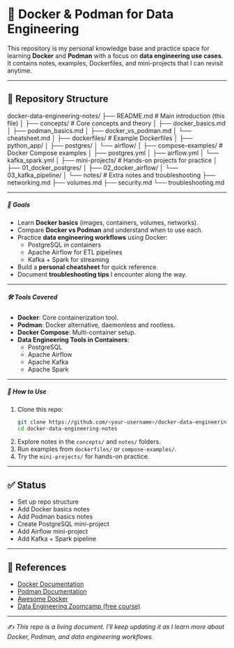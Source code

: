 # 🚀 Docker & Podman for Data Engineering

This repository is my personal knowledge base and practice space for learning **Docker** and **Podman** with a focus on **data engineering use cases**.  
It contains notes, examples, Dockerfiles, and mini-projects that I can revisit anytime.

---

## 📂 Repository Structure

docker-data-engineering-notes/
 ├── README.md 		       		        # Main introduction (this file)
 │
 ├── concepts/			         	            # Core concepts and theory
 │	   ├── docker_basics.md
 │	   ├── podman_basics.md
 │	   ├── docker_vs_podman.md
 │	   └── cheatsheet.md
 │
 ├── dockerfiles/  			        	        # Example Dockerfiles
 │		   ├── python_app/
 │		   ├── postgres/
 │		   └── airflow/
 │
 ├── compose-examples/ 		   	       # Docker Compose examples
 │		   ├── postgres.yml
 │		   ├── airflow.yml
 │		   └── kafka_spark.yml
 │
 ├── mini-projects/        				     # Hands-on projects for practice
 │		   ├── 01_docker_postgres/
 │ 		  ├── 02_docker_airflow/
 │	 	  └── 03_kafka_pipeline/
 │
 └── notes/              					     # Extra notes and troubleshooting
		 ├── networking.md
 		├── volumes.md
 		├── security.md
 		└── troubleshooting.md

---

##### 🎯 Goals

- Learn **Docker basics** (images, containers, volumes, networks).
- Compare **Docker vs Podman** and understand when to use each.
- Practice **data engineering workflows** using Docker:
  - PostgreSQL in containers
  - Apache Airflow for ETL pipelines
  - Kafka + Spark for streaming
- Build a **personal cheatsheet** for quick reference.
- Document **troubleshooting tips** I encounter along the way.

---

##### 🛠️ Tools Covered

- **Docker**: Core containerization tool.
- **Podman**: Docker alternative, daemonless and rootless.
- **Docker Compose**: Multi-container setup.
- **Data Engineering Tools in Containers**:
  - PostgreSQL
  - Apache Airflow
  - Apache Kafka
  - Apache Spark

---

##### 📖 How to Use

1. Clone this repo:
   ```bash
   git clone https://github.com/<your-username>/docker-data-engineering-notes.git
   cd docker-data-engineering-notes

1. Explore notes in the `concepts/` and `notes/` folders.
2. Run examples from `dockerfiles/` or `compose-examples/`.
3. Try the `mini-projects/` for hands-on practice.

------

## ✅ Status

-  Set up repo structure
-  Add Docker basics notes
-  Add Podman basics notes
-  Create PostgreSQL mini-project
-  Add Airflow mini-project
-  Add Kafka + Spark pipeline

------

## 📌 References

- [Docker Documentation](https://docs.docker.com/)
- [Podman Documentation](https://podman.io/)
- [Awesome Docker](https://github.com/veggiemonk/awesome-docker)
- [Data Engineering Zoomcamp (free course)](https://github.com/DataTalksClub/data-engineering-zoomcamp)

------

✍️ *This repo is a living document. I’ll keep updating it as I learn more about Docker, Podman, and data engineering workflows.*

